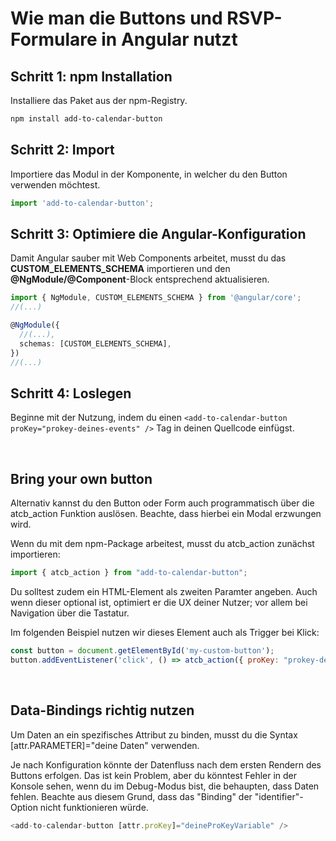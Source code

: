 
# Wie man die Buttons und RSVP-Formulare in Angular nutzt

## Schritt 1: npm Installation

Installiere das Paket aus der npm-Registry.

```bash
npm install add-to-calendar-button
```

## Schritt 2: Import

Importiere das Modul in der Komponente, in welcher du den Button verwenden möchtest.

```javascript
import 'add-to-calendar-button';
```

## Schritt 3: Optimiere die Angular-Konfiguration

Damit Angular sauber mit Web Components arbeitet, musst du das **CUSTOM_ELEMENTS_SCHEMA** importieren und den **@NgModule/@Component**-Block entsprechend aktualisieren.

```typescript
import { NgModule, CUSTOM_ELEMENTS_SCHEMA } from '@angular/core';
//(...)

@NgModule({
  //(...),
  schemas: [CUSTOM_ELEMENTS_SCHEMA],
})
//(...)
```

## Schritt 4: Loslegen

Beginne mit der Nutzung, indem du einen `<add-to-calendar-button proKey="prokey-deines-events" />` Tag in deinen Quellcode einfügst.

<br />

## Bring your own button

Alternativ kannst du den Button oder Form auch programmatisch über die atcb_action Funktion auslösen. Beachte, dass hierbei ein Modal erzwungen wird.

Wenn du mit dem npm-Package arbeitest, musst du atcb_action zunächst importieren:

```javascript
import { atcb_action } from "add-to-calendar-button";
```

Du solltest zudem ein HTML-Element als zweiten Paramter angeben. Auch wenn dieser optional ist, optimiert er die UX deiner Nutzer; vor allem bei Navigation über die Tastatur.

Im folgenden Beispiel nutzen wir dieses Element auch als Trigger bei Klick:

```javascript
const button = document.getElementById('my-custom-button');
button.addEventListener('click', () => atcb_action({ proKey: "prokey-deines-events"}, button));

```

<br />

## Data-Bindings richtig nutzen

Um Daten an ein spezifisches Attribut zu binden, musst du die Syntax [attr.PARAMETER]="deine Daten" verwenden.

Je nach Konfiguration könnte der Datenfluss nach dem ersten Rendern des Buttons erfolgen. Das ist kein Problem, aber du könntest Fehler in der Konsole sehen, wenn du im Debug-Modus bist, die behaupten, dass Daten fehlen. Beachte aus diesem Grund, dass das "Binding" der "identifier"-Option nicht funktionieren würde.

```javascript
<add-to-calendar-button [attr.proKey]="deineProKeyVariable" />
```
